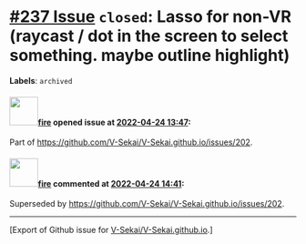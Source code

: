 # [\#237 Issue](https://github.com/V-Sekai/V-Sekai.github.io/issues/237) `closed`: Lasso for non-VR (raycast / dot in the screen to select something. maybe outline highlight)
**Labels**: `archived`


#### <img src="https://avatars.githubusercontent.com/u/32321?u=c2e06a3d2b49a467aa907e54aa259516440267cc&v=4" width="50">[fire](https://github.com/fire) opened issue at [2022-04-24 13:47](https://github.com/V-Sekai/V-Sekai.github.io/issues/237):

Part of https://github.com/V-Sekai/V-Sekai.github.io/issues/202.

#### <img src="https://avatars.githubusercontent.com/u/32321?u=c2e06a3d2b49a467aa907e54aa259516440267cc&v=4" width="50">[fire](https://github.com/fire) commented at [2022-04-24 14:41](https://github.com/V-Sekai/V-Sekai.github.io/issues/237#issuecomment-1107855160):

Superseded by https://github.com/V-Sekai/V-Sekai.github.io/issues/202.


-------------------------------------------------------------------------------



[Export of Github issue for [V-Sekai/V-Sekai.github.io](https://github.com/V-Sekai/V-Sekai.github.io).]
